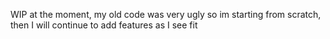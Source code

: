 WIP at the moment, my old code was very ugly so im starting from scratch, then I will continue to add features as I see fit

